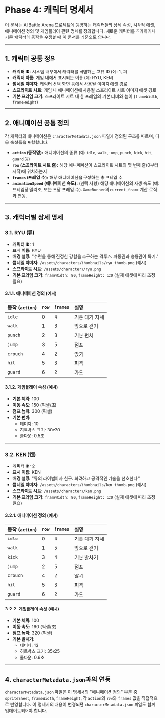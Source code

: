 # Phase 4: 캐릭터 명세서

이 문서는 AI Battle Arena 프로젝트에 등장하는 캐릭터들의 상세 속성, 시각적 에셋, 애니메이션 정의 및 게임플레이 관련 명세를 정의합니다. 새로운 캐릭터를 추가하거나 기존 캐릭터의 동작을 수정할 때 이 문서를 기준으로 합니다.

---

## 1. 캐릭터 공통 정의

- **캐릭터 ID:** 시스템 내부에서 캐릭터를 식별하는 고유 ID (예: 1, 2)
- **캐릭터 이름:** 게임 내에서 표시되는 이름 (예: RYU, KEN)
- **썸네일 이미지:** 캐릭터 선택 화면 등에서 사용될 이미지 에셋 경로
- **스프라이트 시트:** 게임 내 애니메이션에 사용될 스프라이트 시트 이미지 에셋 경로
- **기본 프레임 크기:** 스프라이트 시트 내 한 프레임의 기본 너비와 높이 (`frameWidth`, `frameHeight`)

---

## 2. 애니메이션 공통 정의

각 캐릭터의 애니메이션은 `characterMetadata.json` 파일에 정의된 구조를 따르며, 다음 속성들을 포함합니다.

- **`action` (동작명):** 애니메이션의 종류 (예: `idle`, `walk`, `jump`, `punch`, `kick`, `hit`, `guard` 등)
- **`row` (스프라이트 시트 줄):** 해당 애니메이션이 스프라이트 시트의 몇 번째 줄(0부터 시작)에 위치하는지
- **`frames` (프레임 수):** 해당 애니메이션을 구성하는 총 프레임 수
- **`animationSpeed` (애니메이션 속도):** (선택 사항) 해당 애니메이션의 재생 속도 (예: 프레임당 밀리초, 또는 초당 프레임 수). `GameRunner`의 `current_frame` 계산 로직과 연동.

---

## 3. 캐릭터별 상세 명세

### 3.1. RYU (류)

- **캐릭터 ID:** 1
- **표시 이름:** RYU
- **배경 설명:** "수련을 통해 진정한 강함을 추구하는 격투가. 파동권과 승룡권이 특기."
- **썸네일 이미지:** `/assets/characters/thumbnails/ryu_thumb.png` (예시)
- **스프라이트 시트:** `/assets/characters/ryu.png`
- **기본 프레임 크기:** `frameWidth: 80`, `frameHeight: 120` (실제 에셋에 따라 조정 필요)

#### 3.1.1. 애니메이션 정의 (예시)

| 동작 (`action`) | `row` | `frames` | 설명 |
| :-------------- | :---- | :------- | :--- |
| `idle`          | 0     | 4        | 기본 대기 자세 |
| `walk`          | 1     | 6        | 앞으로 걷기 |
| `punch`         | 2     | 3        | 기본 펀치 |
| `jump`          | 3     | 5        | 점프 |
| `crouch`        | 4     | 2        | 앉기 |
| `hit`           | 5     | 3        | 피격 |
| `guard`         | 6     | 2        | 가드 |

#### 3.1.2. 게임플레이 속성 (예시)

- **기본 체력:** 100
- **이동 속도:** 150 (픽셀/초)
- **점프 높이:** 300 (픽셀)
- **기본 펀치:**
    - 데미지: 10
    - 히트박스 크기: 30x20
    - 쿨다운: 0.5초

---

### 3.2. KEN (켄)

- **캐릭터 ID:** 2
- **표시 이름:** KEN
- **배경 설명:** "류의 라이벌이자 친구. 화려하고 공격적인 기술을 선호한다."
- **썸네일 이미지:** `/assets/characters/thumbnails/ken_thumb.png` (예시)
- **스프라이트 시트:** `/assets/characters/ken.png`
- **기본 프레임 크기:** `frameWidth: 80`, `frameHeight: 120` (실제 에셋에 따라 조정 필요)

#### 3.2.1. 애니메이션 정의 (예시)

| 동작 (`action`) | `row` | `frames` | 설명 |
| :-------------- | :---- | :------- | :--- |
| `idle`          | 0     | 4        | 기본 대기 자세 |
| `walk`          | 1     | 5        | 앞으로 걷기 |
| `kick`          | 3     | 4        | 기본 발차기 |
| `jump`          | 2     | 5        | 점프 |
| `crouch`        | 4     | 2        | 앉기 |
| `hit`           | 5     | 3        | 피격 |
| `guard`         | 6     | 2        | 가드 |

#### 3.2.2. 게임플레이 속성 (예시)

- **기본 체력:** 100
- **이동 속도:** 160 (픽셀/초)
- **점프 높이:** 320 (픽셀)
- **기본 발차기:**
    - 데미지: 12
    - 히트박스 크기: 35x25
    - 쿨다운: 0.6초

---

## 4. `characterMetadata.json`과의 연동

`characterMetadata.json` 파일은 이 명세서의 "애니메이션 정의" 부분 중 `spriteSheet`, `frameWidth`, `frameHeight`, 각 `action`의 `row`와 `frames` 값을 직접적으로 반영합니다. 이 명세서의 내용이 변경되면 `characterMetadata.json` 파일도 함께 업데이트되어야 합니다.
